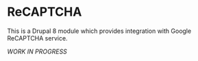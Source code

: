 # ReCAPTCHA

This is a Drupal 8 module which provides integration with Google ReCAPTCHA
service.

*WORK IN PROGRESS*
